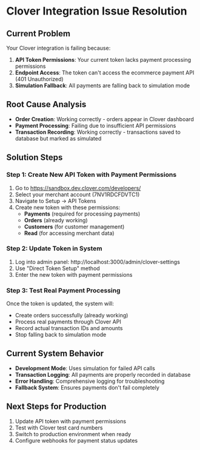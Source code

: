 # Clover Integration Issue Resolution

## Current Problem
Your Clover integration is failing because:
1. **API Token Permissions**: Your current token lacks payment processing permissions
2. **Endpoint Access**: The token can't access the ecommerce payment API (401 Unauthorized)
3. **Simulation Fallback**: All payments are falling back to simulation mode

## Root Cause Analysis
- **Order Creation**: Working correctly - orders appear in Clover dashboard
- **Payment Processing**: Failing due to insufficient API permissions
- **Transaction Recording**: Working correctly - transactions saved to database but marked as simulated

## Solution Steps

### Step 1: Create New API Token with Payment Permissions
1. Go to https://sandbox.dev.clover.com/developers/
2. Select your merchant account (7NV1RDCFDVTC1)
3. Navigate to Setup → API Tokens
4. Create new token with these permissions:
   - **Payments** (required for processing payments)
   - **Orders** (already working)
   - **Customers** (for customer management)
   - **Read** (for accessing merchant data)

### Step 2: Update Token in System
1. Log into admin panel: http://localhost:3000/admin/clover-settings
2. Use "Direct Token Setup" method
3. Enter the new token with payment permissions

### Step 3: Test Real Payment Processing
Once the token is updated, the system will:
- Create orders successfully (already working)
- Process real payments through Clover API
- Record actual transaction IDs and amounts
- Stop falling back to simulation mode

## Current System Behavior
- **Development Mode**: Uses simulation for failed API calls
- **Transaction Logging**: All payments are properly recorded in database
- **Error Handling**: Comprehensive logging for troubleshooting
- **Fallback System**: Ensures payments don't fail completely

## Next Steps for Production
1. Update API token with payment permissions
2. Test with Clover test card numbers
3. Switch to production environment when ready
4. Configure webhooks for payment status updates